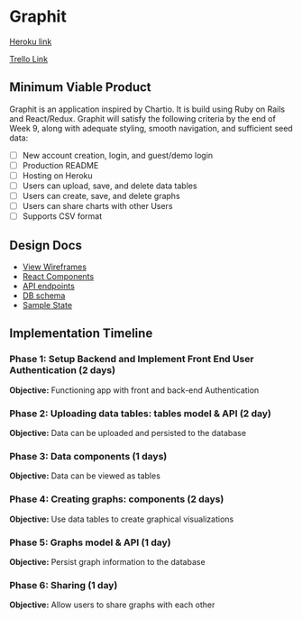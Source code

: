 # Graphit

[Heroku link][heroku]

[Trello Link][trello]

[heroku]:https://ancient-taiga-42028.herokuapp.com/#/
[trello]: https://trello.com/b/qANnL4xW/graphit

## Minimum Viable Product

Graphit is an application inspired by Chartio. It is build using Ruby on Rails and React/Redux. Graphit will satisfy the following criteria by the end of Week 9, along with adequate styling, smooth navigation, and sufficient seed data:

- [ ] New account creation, login, and guest/demo login
- [ ] Production README
- [ ] Hosting on Heroku
- [ ] Users can upload, save, and delete data tables
- [ ] Users can create, save, and delete graphs
- [ ] Users can share charts with other Users
- [ ] Supports CSV format

## Design Docs

* [View Wireframes][wireframes]
* [React Components][components]
* [API endpoints][api-endpoints]
* [DB schema][schema]
* [Sample State][sample-state]

[wireframes]: wireframes
[components]: component-hierarchy.md
[sample-state]: sample-state.md
[schema]: schema.md
[api-endpoints]: api-endpoints.md
## Implementation Timeline

### Phase 1: Setup Backend and Implement Front End User Authentication (2 days)

**Objective:** Functioning app with front and back-end Authentication

### Phase 2: Uploading data tables: tables model & API (2 day)

**Objective:** Data can be uploaded and persisted to the database

### Phase 3: Data components (1 days)

**Objective:** Data can be viewed as tables

### Phase 4: Creating graphs: components (2 days)

**Objective:** Use data tables to create graphical visualizations

### Phase 5: Graphs model & API (1 day)

**Objective:** Persist graph information to the database

### Phase 6: Sharing (1 day)

**Objective:** Allow users to share graphs with each other
